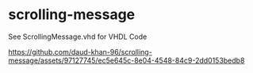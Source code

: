 # scrolling-message
See ScrollingMessage.vhd for VHDL Code


https://github.com/daud-khan-96/scrolling-message/assets/97127745/ec5e645c-8e04-4548-84c9-2dd0153bedb8


